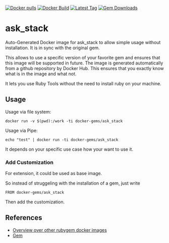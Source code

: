 [![Docker pulls](https://img.shields.io/docker/pulls/rubygem/ask_stack.svg)](https://hub.docker.com/r/rubygem/ask_stack/)
[![Docker Build](https://img.shields.io/docker/automated/rubygem/ask_stack.svg)](https://hub.docker.com/r/rubygem/ask_stack/)
[![Latest Tag](https://img.shields.io/github/tag/docker-rubygem/ask_stack.svg)](https://hub.docker.com/r/rubygem/ask_stack/)
[![Gem Downloads](https://img.shields.io/gem/dt/ask_stack.svg)](https://rubygems.org/gems/ask_stack/)
# ask_stack

Auto-Generated Docker image for ask_stack to allow simple usage without installation.
It is in sync with the original gem.

This allows to use a specific version of your favorite gem and ensures that this image will be supported in future.
The image is generated automatically from a github repository by Docker Hub.
This ensures that you exactly know what is in the image and what not.

It lets you use Ruby Tools without the need to install ruby on your machine.

## Usage

Usage via file system:

`docker run -v $(pwd):/work -ti docker-gems/ask_stack`

Usage via Pipe:

`echo "test" | docker run -ti docker-gems/ask_stack`

It depends on your specific use case how your want to use it.

### Add Customization

For extension, it could be used as base image.

So instead of struggeling with the installation of a gem, just write

`FROM docker-gems/ask_stack`

Then add the customization.

## References

 - [Overview over other rubygem docker images](https://github.com/thinkbot/docker-rubygem)
 - [Gem](https://rubygems.org/gems/ask_stack/)
